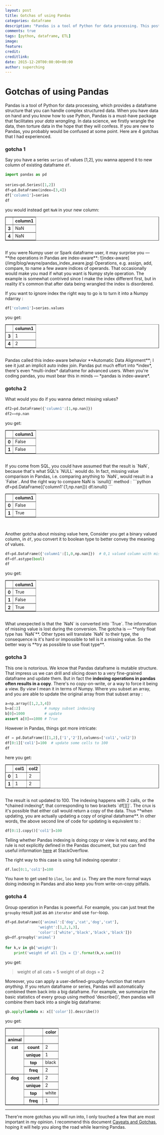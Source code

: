 ```yaml
---
layout: post
title: Gotchas of using Pandas
categories: dataframe
description: "Pandas is a tool of Python for data processing. This post will give you some important points that may help you cross the pitfalls when you're learning the pandas."
comments: true
tags: [python, dataframe, ETL]
image:
feature:
credit:
creditlink:
date: 2015-12-20T00:00:00+00:00
author: superching
---
```


# Gotchas of using Pandas
Pandas is a tool of Python for data processing, which provides a dataframe structure that you can handle complex structured data. When you have data on hand and you know how to use Python, Pandas is a must-have package that facilitates your *data wrangling*. In data science, we firstly wrangle the data, then torture data in the hope that they will confess. If you are new to Pandas, you probably would be confused at some point. Here are 4 gotchas that I had experienced.

### gotcha 1
Say you have a series `series` of values [1,2], you wanna append it to new column of existing dataframe `df`.

```python
import pandas as pd

series=pd.Series([1,2])
df=pd.DataFrame(index=[3,4])
df['column1']=series
df
```
you would instead get `NaN` in your new column:
<div>
<table border="1" class="dataframe">
  <thead>
    <tr style="text-align: right;">
      <th></th>
      <th>column1</th>
    </tr>
  </thead>
  <tbody>
    <tr>
      <th>3</th>
      <td>NaN</td>
    </tr>
    <tr>
      <th>4</th>
      <td>NaN</td>
    </tr>
  </tbody>
</table>
</div><br>If you were Numpy user or Spark dataframe user, it may surprise you — **the operations in Pandas are index-aware**:  
![index-aware](/img/blog/wayne/pandas_index_aware.jpg)  
Operations, e.g. assign, add, compare, to name a few aware indices of operands. That occasionally would make you mad if what you want is Numpy style operation. The example is somewhat contrived since I make the index different first, but in reality it's common that after data being wrangled the index is disordered.

If you want to ignore index the right way to go is to turn it into a Numpy ndarray :

```python
df['column1']=series.values
```
you get:
<div>
<table border="1" class="dataframe">
  <thead>
    <tr style="text-align: right;">
      <th></th>
      <th>column1</th>
    </tr>
  </thead>
  <tbody>
    <tr>
      <th>3</th>
      <td>1</td>
    </tr>
    <tr>
      <th>4</th>
      <td>2</td>
    </tr>
  </tbody>
</table>
</div><br>  
Pandas called this index-aware behavior **Automatic Data Alignment**; I see it just an implicit auto index join. Pandas put much effort into *index*, there's even *multi-index* dataframe for advanced users. When you're coding pandas, you must bear this in minds — *pandas is index-aware*.

### gotcha 2
What would you do if you wanna detect missing values?

```python
df2=pd.DataFrame({'column1':[1,np.nan]})
df2==np.nan
```
you get:
<div>
<table border="1" class="dataframe">
  <thead>
    <tr style="text-align: right;">
      <th></th>
      <th>column1</th>
    </tr>
  </thead>
  <tbody>
    <tr>
      <th>0</th>
      <td>False</td>
    </tr>
    <tr>
      <th>1</th>
      <td>False</td>
    </tr>
  </tbody>
</table>
</div><br>If you come from SQL, you could have assumed that the result is `NaN`, because that's what SQL's `NULL` would do. In fact, missing value comparison in Pandas, i.e. comparing anything to `NaN`, would result in a `False`. And the right way to compare NaN is `isnull()` method :
```python
df=pd.DataFrame({'column1':[1,np.nan]})
df.isnull()
```
<div>
<table border="1" class="dataframe">
  <thead>
    <tr style="text-align: right;">
      <th></th>
      <th>column1</th>
    </tr>
  </thead>
  <tbody>
    <tr>
      <th>0</th>
      <td>False</td>
    </tr>
    <tr>
      <th>1</th>
      <td>True</td>
    </tr>
  </tbody>
</table>
</div><br>

Another gotcha about missing value here, Consider you get a binary valued column, in `df`, you convert it to boolean type to better convey the meaning of values.

```python
df=pd.DataFrame({'column1':[1,0,np.nan]})  # 0,1 valued column with missing value
df=df.astype(bool)
df
```
you get:
<div>
<table border="1" class="dataframe">
  <thead>
    <tr style="text-align: right;">
      <th></th>
      <th>column1</th>
    </tr>
  </thead>
  <tbody>
    <tr>
      <th>0</th>
      <td>True</td>
    </tr>
    <tr>
      <th>1</th>
      <td>False</td>
    </tr>
    <tr>
      <th>2</th>
      <td>True</td>
    </tr>
  </tbody>
</table>
</div><br>What unexpected is that the `NaN` is converted into `True`. The information of missing value is lost during the conversion.
The gotcha is — **only float type has `NaN`**. Other types will translate `NaN` to their type, the consequence is it's hard or impossible to tell is it a missing value. So the better way is **try as possible to use float type**.

### gotcha 3
This one is notorious. We know that Pandas dataframe is mutable structure. That impress us we can drill and slicing down to a very fine-grained dataframe and update them. But in fact the **indexing operations in pandas often results in a copy**. There's no copy-on-write, or a way to force it being a view. By *view* I mean it in terms of Numpy. Where you subset an array, and you are able to update the original array from that subset array :

```python
a=np.array([1,2,3,4])
b=a[:2]           # numpy subset indexing
b[0]=1000         # update
assert a[0]==1000 # True
```

However in Pandas, things got more intricate:

```python
df = pd.DataFrame([[1,2],['1','2']],columns=['col1','col2'])
df[0:1]['col1']=100  # update some cells to 100
df
```
here you get:
<div>
<table border="1" class="dataframe">
  <thead>
    <tr style="text-align: right;">
      <th></th>
      <th>col1</th>
      <th>col2</th>
    </tr>
  </thead>
  <tbody>
    <tr>
      <th>0</th>
      <td>1</td>
      <td>2</td>
    </tr>
    <tr>
      <th>1</th>
      <td>1</td>
      <td>2</td>
    </tr>
  </tbody>
</table>
</div><br>The result is not updated to 100. The indexing happens with 2 calls, or the *chained indexing*, that corresponding to two brackets `df[][]`. The crux is it's possible that either call would return a copy of the data. Thus **when updating, you are actually updating a copy of original dataframe**. In other words, the above second line of code for updating is equivalent to :

```python
df[0:1].copy()['col1']=100
```

Telling whether Pandas indexing is doing copy or view is not easy, and the rule is not explicitly defined in the Pandas document, but you can find useful information [here](http://stackoverflow.com/questions/23296282/what-rules-does-pandas-use-to-generate-a-view-vs-a-copy) at StackOverflow.

The right way to this case is using full indexing operator :

```python
df.loc[0:1,'col1']=100
```
You have to get used to `iloc`, `loc` and `ix`. They are the more formal ways doing indexing in Pandas and also keep you from write-on-copy pitfalls.

### gotcha 4
Group operation in Pandas is powerful. For example, you can just treat the `groupby` result just as an `iterator` and use `for`-loop.

```python
df=pd.DataFrame({'animal':['dog','cat','dog','cat'],
               'weight':[1,2,1,3],
               'color':['white','black','black','black']})
gb=df.groupby('animal')

for k,v in gb['weight']:
    print('weight of all {}s = {}'.format(k,v.sum()))
```
you get:

> weight of all cats = 5
> weight of all dogs = 2

Moreover, you can apply a user-defined-groupby-function that return *anything*. If you return dataframe or series, Pandas will automatically combined them back into a big dataframe. For example, we summarize the basic statistics of every group using method 'describe()', then pandas will combine them back into a single big dataframe:

```python
gb.apply(lambda x: x[['color']].describe())
```
you get:

<div>
<table border="1" class="dataframe">
  <thead>
    <tr style="text-align: right;">
      <th></th>
      <th></th>
      <th>color</th>
    </tr>
    <tr>
      <th>animal</th>
      <th></th>
      <th></th>
    </tr>
  </thead>
  <tbody>
    <tr>
      <th rowspan="4" valign="top">cat</th>
      <th>count</th>
      <td>2</td>
    </tr>
    <tr>
      <th>unique</th>
      <td>1</td>
    </tr>
    <tr>
      <th>top</th>
      <td>black</td>
    </tr>
    <tr>
      <th>freq</th>
      <td>2</td>
    </tr>
    <tr>
      <th rowspan="4" valign="top">dog</th>
      <th>count</th>
      <td>2</td>
    </tr>
    <tr>
      <th>unique</th>
      <td>2</td>
    </tr>
    <tr>
      <th>top</th>
      <td>white</td>
    </tr>
    <tr>
      <th>freq</th>
      <td>1</td>
    </tr>
  </tbody>
</table>
</div>

---
There're more gotchas you will run into, I only touched a few that are most important in my opinion. I recommend this document [Caveats and Gotchas](http://pandas.pydata.org/pandas-docs/stable/gotchas.html), hoping it will help you along the road while learning Pandas.

